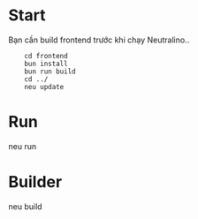 # Start
Bạn cần build frontend trước khi chạy Neutralino..
```
    cd frontend
    bun install
    bun run build
    cd ../
    neu update
```

# Run
neu run

# Builder
neu build
